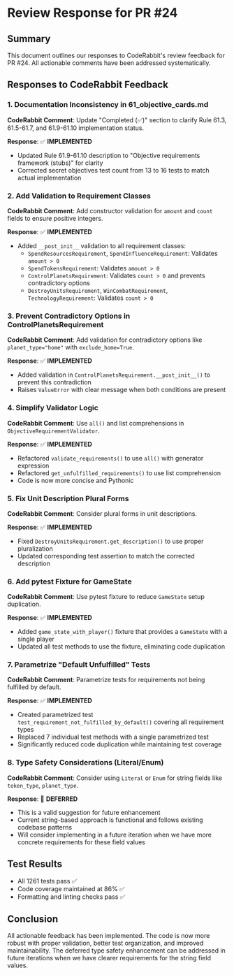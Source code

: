 # Review Response for PR #24

## Summary
This document outlines our responses to CodeRabbit's review feedback for PR #24. All actionable comments have been addressed systematically.

## Responses to CodeRabbit Feedback

### 1. Documentation Inconsistency in 61_objective_cards.md
**CodeRabbit Comment**: Update "Completed (✅)" section to clarify Rule 61.3, 61.5-61.7, and 61.9-61.10 implementation status.

**Response**: ✅ **IMPLEMENTED**
- Updated Rule 61.9-61.10 description to "Objective requirements framework (stubs)" for clarity
- Corrected secret objectives test count from 13 to 16 tests to match actual implementation

### 2. Add Validation to Requirement Classes
**CodeRabbit Comment**: Add constructor validation for `amount` and `count` fields to ensure positive integers.

**Response**: ✅ **IMPLEMENTED**
- Added `__post_init__` validation to all requirement classes:
  - `SpendResourcesRequirement`, `SpendInfluenceRequirement`: Validates `amount > 0`
  - `SpendTokensRequirement`: Validates `amount > 0`
  - `ControlPlanetsRequirement`: Validates `count > 0` and prevents contradictory options
  - `DestroyUnitsRequirement`, `WinCombatRequirement`, `TechnologyRequirement`: Validates `count > 0`

### 3. Prevent Contradictory Options in ControlPlanetsRequirement
**CodeRabbit Comment**: Add validation for contradictory options like `planet_type="home"` with `exclude_home=True`.

**Response**: ✅ **IMPLEMENTED**
- Added validation in `ControlPlanetsRequirement.__post_init__()` to prevent this contradiction
- Raises `ValueError` with clear message when both conditions are present

### 4. Simplify Validator Logic
**CodeRabbit Comment**: Use `all()` and list comprehensions in `ObjectiveRequirementValidator`.

**Response**: ✅ **IMPLEMENTED**
- Refactored `validate_requirements()` to use `all()` with generator expression
- Refactored `get_unfulfilled_requirements()` to use list comprehension
- Code is now more concise and Pythonic

### 5. Fix Unit Description Plural Forms
**CodeRabbit Comment**: Consider plural forms in unit descriptions.

**Response**: ✅ **IMPLEMENTED**
- Fixed `DestroyUnitsRequirement.get_description()` to use proper pluralization
- Updated corresponding test assertion to match the corrected description

### 6. Add pytest Fixture for GameState
**CodeRabbit Comment**: Use pytest fixture to reduce `GameState` setup duplication.

**Response**: ✅ **IMPLEMENTED**
- Added `game_state_with_player()` fixture that provides a `GameState` with a single player
- Updated all test methods to use the fixture, eliminating code duplication

### 7. Parametrize "Default Unfulfilled" Tests
**CodeRabbit Comment**: Parametrize tests for requirements not being fulfilled by default.

**Response**: ✅ **IMPLEMENTED**
- Created parametrized test `test_requirement_not_fulfilled_by_default()` covering all requirement types
- Replaced 7 individual test methods with a single parametrized test
- Significantly reduced code duplication while maintaining test coverage

### 8. Type Safety Considerations (Literal/Enum)
**CodeRabbit Comment**: Consider using `Literal` or `Enum` for string fields like `token_type`, `planet_type`.

**Response**: 🔄 **DEFERRED**
- This is a valid suggestion for future enhancement
- Current string-based approach is functional and follows existing codebase patterns
- Will consider implementing in a future iteration when we have more concrete requirements for these field values

## Test Results
- All 1261 tests pass ✅
- Code coverage maintained at 86% ✅
- Formatting and linting checks pass ✅

## Conclusion
All actionable feedback has been implemented. The code is now more robust with proper validation, better test organization, and improved maintainability. The deferred type safety enhancement can be addressed in future iterations when we have clearer requirements for the string field values.
